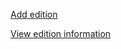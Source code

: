 [Add edition](https://tivikrat.github.io/Readland/Front/addBookModal.html)

[View edition information](https://tivikrat.github.io/Readland/Front/Bookoverview.html)
